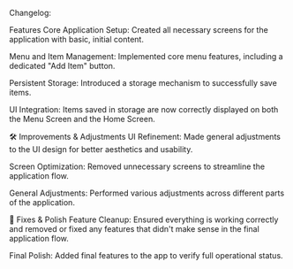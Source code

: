 Changelog:

Features
Core Application Setup: Created all necessary screens for the application with basic, initial content.

Menu and Item Management: Implemented core menu features, including a dedicated "Add Item" button.

Persistent Storage: Introduced a storage mechanism to successfully save items.

UI Integration: Items saved in storage are now correctly displayed on both the Menu Screen and the Home Screen.

🛠️ Improvements & Adjustments
UI Refinement: Made general adjustments to the UI design for better aesthetics and usability.

Screen Optimization: Removed unnecessary screens to streamline the application flow.

General Adjustments: Performed various adjustments across different parts of the application.

🐛 Fixes & Polish
Feature Cleanup: Ensured everything is working correctly and removed or fixed any features that didn't make sense in the final application flow.

Final Polish: Added final features to the app to verify full operational status.
